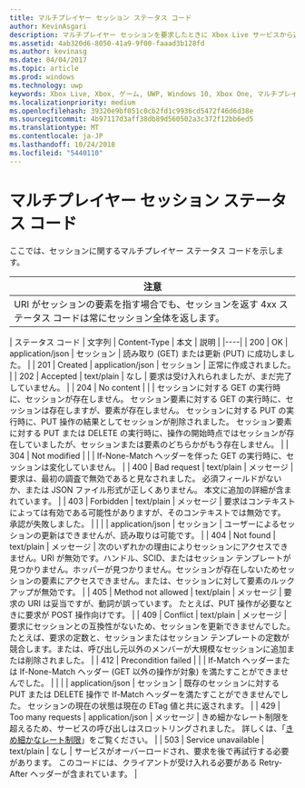 ```yaml
---
title: マルチプレイヤー セッション ステータス コード
author: KevinAsgari
description: マルチプレイヤー セッションを要求したときに Xbox Live サービスから返されるステータス コードについて説明します。
ms.assetid: 4ab320d6-8050-41a9-9f00-faaad3b128fd
ms.author: kevinasg
ms.date: 04/04/2017
ms.topic: article
ms.prod: windows
ms.technology: uwp
keywords: Xbox Live, Xbox, ゲーム, UWP, Windows 10, Xbox One, マルチプレイヤー 2015, ステータス コード, セッション
ms.localizationpriority: medium
ms.openlocfilehash: 39320e9bf051c0cb2fd1c9936cd5472f46d6d38e
ms.sourcegitcommit: 4b97117d3aff38db89d560502a3c372f12bb6ed5
ms.translationtype: MT
ms.contentlocale: ja-JP
ms.lasthandoff: 10/24/2018
ms.locfileid: "5440110"
---
```

# <a name="multiplayer-session-status-codes"></a>マルチプレイヤー セッション ステータス コード

ここでは、セッションに関するマルチプレイヤー ステータス コードを示します。

| 注意                                                                                                         |
|---------------------------------------------------------------------------------------------------------------------------|
| URI がセッションの要素を指す場合でも、セッションを返す 4xx ステータス コードは常にセッション全体を返します。 |


| ステータス コード | 文字列              | Content-Type     | 本文    | 説明 |
|----|
| 200         | OK                  | application/json | セッション | 読み取り (GET) または更新 (PUT) に成功しました。                                                                                                                                                                                                                                                                                                             |
| 201         | Created             | application/json | セッション | 正常に作成されました。                                                                                                                                                                                                                                                                                                                                 |
| 202         | Accepted            | text/plain       | なし    | 要求は受け入れられましたが、まだ完了していません。                                                                                                                                                                                                                                                                                             |
| 204         | No content          |                  |         | セッションに対する GET の実行時に、セッションが存在しません。 セッション要素に対する GET の実行時に、セッションは存在しますが、要素が存在しません。 セッションに対する PUT の実行時に、PUT 操作の結果としてセッションが削除されました。 セッション要素に対する PUT または DELETE の実行時に、操作の開始時点ではセッションが存在していましたが、セッションまたは要素のどちらかがもう存在しません。 |
| 304         | Not modified        |                  |         | If-None-Match ヘッダーを伴った GET の実行時に、セッションは変化していません。                                                                                                                                                                                                                                                                                        |
| 400         | Bad request         | text/plain       | メッセージ | 要求は、最初の調査で無効であると見なされました。 必須フィールドがないか、または JSON ファイル形式が正しくありません。 本文に追加の詳細が含まれています。                                                                                                                                                                                        |
| 403         | Forbidden           | text/plain       | メッセージ | 要求はコンテキストによっては有効である可能性がありますが、そのコンテキストでは無効です。 承認が失敗しました。                                                                                                                                                                                                                                                |
|             |                     | application/json | セッション | ユーザーによるセッションの更新はできませんが、読み取りは可能です。                                                                                                                                                                                                                                                                                           |
| 404         | Not found           | text/plain       | メッセージ | 次のいずれかの理由によりセッションにアクセスできません。URI が無効です。ハンドル、SCID、またはセッション テンプレートが見つかりません。ホッパーが見つかりません。セッションが存在しないためセッションの要素にアクセスできません。または、セッションに対して要素のルックアップが無効です。                                                                                 |
| 405         | Method not allowed  | text/plain       | メッセージ | 要求の URI は妥当ですが、動詞が誤っています。 たとえば、PUT 操作が必要なときに要求が POST 操作向けです。                                                                                                                                                                                                                 |
| 409         | Conflict            | text/plain       | メッセージ | 要求にセッションとの互換性がないため、セッションを更新できませんでした。 たとえば、要求の定数と、セッションまたはセッション テンプレートの定数が競合します。または、呼び出し元以外のメンバーが大規模なセッションに追加または削除されました。                                                                         |
| 412         | Precondition failed |                  |         | If-Match ヘッダーまたは If-None-Match ヘッダー (GET 以外の操作が対象) を満たすことができませんでした。                                                                                                                                                                                                                                           |
|             |                     | application/json | セッション | 既存のセッションに対する PUT または DELETE 操作で If-Match ヘッダーを満たすことができませんでした。 セッションの現在の状態は現在の ETag 値と共に返されます。                                                                                                                                                                      |
| 429 | Too many requests | application/json | メッセージ | きめ細かなレート制限を超えるため、サービスの呼び出しはスロットリングされました。 詳しくは、「[きめ細かなレート制限](../../using-xbox-live/best-practices/fine-grained-rate-limiting.md)」をご覧ください。 |
| 503         | Service unavailable | text/plain       | なし    | サービスがオーバーロードされ、要求を後で再試行する必要があります。 このコードには、クライアントが受け入れる必要がある Retry-After ヘッダーが含まれています。                                                                                                                                                                                                              |

